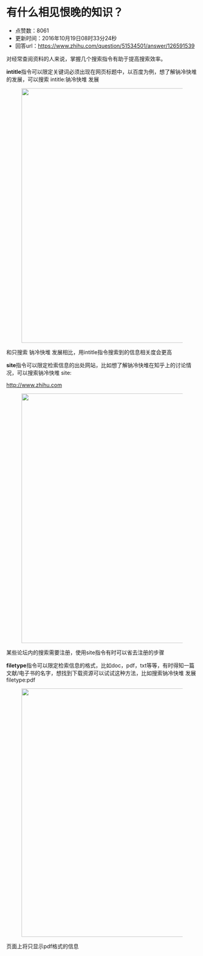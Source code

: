 # 有什么相见恨晚的知识？
- 点赞数：8061
- 更新时间：2016年10月19日08时33分24秒
- 回答url：https://www.zhihu.com/question/51534501/answer/126591539
<body>
 <p data-pid="_AKakFOI">对经常查阅资料的人来说，掌握几个搜索指令有助于提高搜索效率。</p>
 <p data-pid="3KSlThvE"><b>intitle</b>指令可以限定关键词必须出现在网页标题中，以百度为例，想了解钠冷快堆的发展，可以搜索 intitle:钠冷快堆 发展</p>
 <figure>
  <img src="https://pic1.zhimg.com/50/v2-e81a87710e7fcd72a4fc8633eeceb581_720w.jpg?source=1940ef5c" data-rawwidth="668" data-rawheight="456" data-original-token="v2-e81a87710e7fcd72a4fc8633eeceb581" class="origin_image zh-lightbox-thumb" width="668" data-original="https://picx.zhimg.com/v2-e81a87710e7fcd72a4fc8633eeceb581_r.jpg?source=1940ef5c">
 </figure>
 <p data-pid="6rIJ8t6D">和只搜索 钠冷快堆 发展相比，用intitle指令搜索到的信息相关度会更高</p>
 <p data-pid="cIexNQtY"><b>site</b>指令可以限定检索信息的出处网站，比如想了解钠冷快堆在知乎上的讨论情况，可以搜索钠冷快堆 site:</p><a href="http://www.zhihu.com" class="internal"><span class="invisible">http://www.</span><span class="visible">zhihu.com</span><span class="invisible"></span></a>
 <br>
 <figure>
  <img src="https://pica.zhimg.com/50/v2-31b2ad34d05976fce9731f18e45cf549_720w.jpg?source=1940ef5c" data-rawwidth="655" data-rawheight="467" data-original-token="v2-31b2ad34d05976fce9731f18e45cf549" class="origin_image zh-lightbox-thumb" width="655" data-original="https://picx.zhimg.com/v2-31b2ad34d05976fce9731f18e45cf549_r.jpg?source=1940ef5c">
 </figure>
 <p data-pid="R6XrE22r">某些论坛内的搜索需要注册，使用site指令有时可以省去注册的步骤</p>
 <p data-pid="cwHRo79p"><b>filetype</b>指令可以限定检索信息的格式，比如doc，pdf，txt等等，有时得知一篇文献/电子书的名字，想找到下载资源可以试试这种方法，比如搜索钠冷快堆 发展 filetype:pdf</p>
 <figure>
  <img src="https://pic1.zhimg.com/50/v2-bb981644bfc053c4106a11448580ddc3_720w.jpg?source=1940ef5c" data-rawwidth="652" data-rawheight="485" data-original-token="v2-bb981644bfc053c4106a11448580ddc3" class="origin_image zh-lightbox-thumb" width="652" data-original="https://picx.zhimg.com/v2-bb981644bfc053c4106a11448580ddc3_r.jpg?source=1940ef5c">
 </figure>
 <p data-pid="WLKPz1QB">页面上将只显示pdf格式的信息</p>
</body>